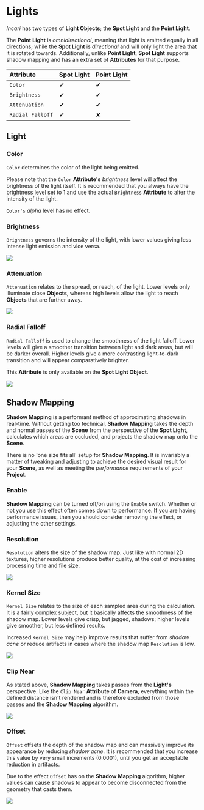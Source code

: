 # Lights

_Incari_ has two types of **Light Objects**; the **Spot Light** and the **Point Light**.

The **Point** **Light** is _omnidirectional_, meaning that light is emitted equally in all directions; while the **Spot Light** is _directional_ and will only light the area that it is rotated towards. Additionally, unlike **Point Light**, **Spot Light** supports shadow mapping and has an extra set of **Attributes** for that purpose.

| Attribute | Spot Light | Point Light |
| :--- | :--- | :--- |
| `Color` | ✔ | ✔ |
| `Brightness` | ✔ | ✔ |
| `Attenuation` | ✔ | ✔ |
| `Radial Falloff` | ✔ | ✘ |

## Light

### Color

`Color` determines the color of the light being emitted.

Please note that the `Color` **Attribute's** _brightness_ level will affect the brightness of the light itself. It is recommended that you always have the brightness level set to 1 and use the actual `Brightness` **Attribute** to alter the intensity of the light.

`Color's` _alpha_ level has no effect.

### Brightness

`Brightness` governs the intensity of the light, with lower values giving less intense light emission and vice versa.

![](../../.gitbook/assets/brightness.gif)

### Attenuation

`Attenuation` relates to the spread, or reach, of the light. Lower levels only illuminate close **Objects**, whereas high levels allow the light to reach **Objects** that are further away.

![](../../.gitbook/assets/attenuation.gif)

### Radial Falloff

`Radial Falloff` is used to change the smoothness of the light falloff. Lower levels will give a smoother transition between light and dark areas, but will be darker overall. Higher levels give a more contrasting light-to-dark transition and will appear comparatively brighter.

This **Attribute** is only available on the **Spot Light Object**.

![](../../.gitbook/assets/radialfalloff.gif)

## Shadow Mapping

**Shadow Mapping** is a performant method of approximating shadows in real-time. Without getting too technical, **Shadow Mapping** takes the depth and normal passes of the **Scene** from the perspective of the **Spot Light**, calculates which areas are occluded, and projects the shadow map onto the **Scene**.

There is no 'one size fits all' setup for **Shadow Mapping**. It is invariably a matter of tweaking and adjusting to achieve the desired visual result for your **Scene**, as well as meeting the _performance_ requirements of your **Project**.

### Enable

**Shadow Mapping** can be turned off/on using the `Enable` switch. Whether or not you use this effect often comes down to performance. If you are having performance issues, then you should consider removing the effect, or adjusting the other settings.

### Resolution

`Resolution` alters the size of the shadow map. Just like with normal 2D textures, higher resolutions produce better quality, at the cost of increasing processing time and file size.

![](../../.gitbook/assets/resolution.gif)

### Kernel Size

`Kernel Size` relates to the size of each sampled area during the calculation. It is a fairly complex subject, but it basically affects the smoothness of the shadow map. Lower levels give crisp, but jagged, shadows; higher levels give smoother, but less defined results.

Increased `Kernel Size` may help improve results that suffer from _shadow acne_ or reduce artifacts in cases where the shadow map `Resolution` is low.

![](../../.gitbook/assets/kernel-size.gif)

### Clip Near

As stated above, **Shadow Mapping** takes passes from the **Light's** perspective. Like the `Clip Near` **Attribute** of **Camera**, everything within the defined distance isn't rendered and is therefore excluded from those passes and the **Shadow Mapping** algorithm.

![](../../.gitbook/assets/clip-near.gif)

### Offset

`Offset` offsets the depth of the shadow map and can massively improve its appearance by reducing _shadow acne_. It is recommended that you increase this value by very small increments \(0.0001\), until you get an acceptable reduction in artifacts.

Due to the effect `Offset` has on the **Shadow Mapping** algorithm, higher values can cause shadows to appear to become disconnected from the geometry that casts them.

![](../../.gitbook/assets/offset.gif)

